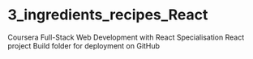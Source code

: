 # 3_ingredients_recipes_React
Coursera Full-Stack Web Development with React Specialisation React project
Build folder for deployment on GitHub
